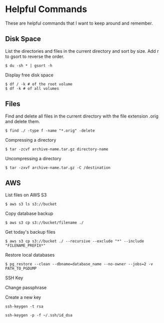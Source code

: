 # Helpful Commands

These are helpful commands that I want to keep around and remember.

## Disk Space

List the directories and files in the current directory and sort by 
size. Add r to gsort to reverse the order. 

```
$ du -sh * | gsort -h
```

Display free disk space

```
$ df / -k # of the root volume
$ df -k # of all volumes
```

## Files

Find and delete all files in the current directory with the file 
extension .orig and delete them.

```
$ find ./ -type f -name "*.orig" -delete
```

Compressing a directory

```
$ tar -zcvf archive-name.tar.gz directory-name
```

Uncompressing a directory

```
$ tar -zxvf archive-name.tar.gz -C /destination
```


## AWS 

List files on AWS S3

```
$ aws s3 ls s3://bucket
```

Copy database backup

```
$ aws s3 cp s3://bucket/filename ./
```

Get today's backup files

```
$ aws s3 cp s3://bucket ./ --recursive --exclude "*" --include "FILENAME_PREFIX*"
```

Restore local databases

```
$ pg_restore --clean --dbname=database_name --no-owner --jobs=2 -v PATH_TO_PGDUMP
```

SSH Key


Change passphrase

Create a new key

```
ssh-keygen -t rsa
```

```
ssh-keygen -p -f ~/.ssh/id_dsa
```

